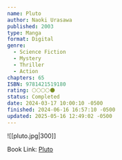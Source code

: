 ```yaml
---
name: Pluto
author: Naoki Urasawa
published: 2003
type: Manga
format: Digital
genre:
  - Science Fiction
  - Mystery
  - Thriller
  - Action
chapters: 65
ISBN: 9781421519180
rating: 🌕🌕🌕🌕🌑
status: Completed
date: 2024-03-17 10:00:10 -0500
finished: 2024-06-16 16:57:10 -0500
updated: 2025-05-16 12:49:02 -0500
---
```


![[pluto.jpg|300]]

Book Link: [Pluto](https://myanimelist.net/manga/745/Pluto)
